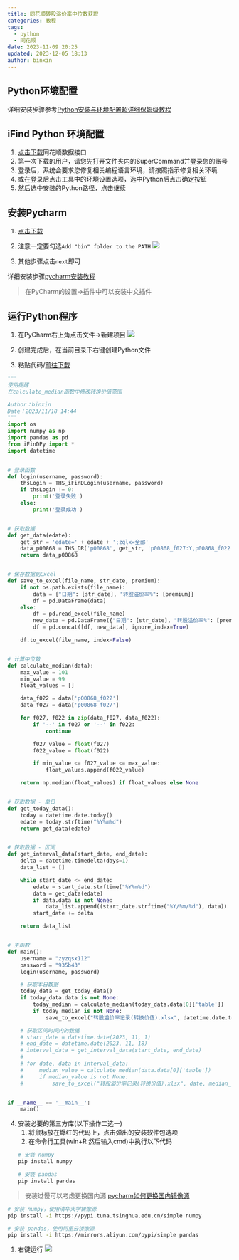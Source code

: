 ```yaml
---
title: 同花顺转股溢价率中位数获取
categories: 教程
tags:
  - python
  - 同花顺
date: 2023-11-09 20:25
updated: 2023-12-05 18:13
author: binxin
---
```

## Python环境配置

详细安装步骤参考[Python安装与环境配置超详细保姆级教程](https://blog.csdn.net/m0_57081622/article/details/127180996)

## iFind Python 环境配置

1. [点击下载](http://ft.10jqka.com.cn/index.php?c=index&a=download)同花顺数据接口
2. 第一次下载的用户，请您先打开文件夹内的SuperCommand并登录您的账号
3. 登录后，系统会要求您修复相关编程语言环境，请按照指示修复相关环境
4. 或在登录后点击工具中的环境设置选项，选中Python后点击确定按钮
5. 然后选中安装的Python路径，点击继续

## 安装Pycharm

1. [点击下载](https://www.jetbrains.com/pycharm/download/download-thanks.html?platform=windows&code=PCC)
2. 注意一定要勾选`Add "bin" folder to the PATH`
![](pic/1.png)

3. 其他步骤点击`next`即可

详细安装步骤[pycharm安装教程](https://blog.csdn.net/qq_44809707/article/details/122501118)

> 在PyCharm的设置->插件中可以安装中文插件

## 运行Python程序

1. 在PyCharm右上角点击文件->新建项目
![](pic/2.png)

2. 创建完成后，在当前目录下右键创建Python文件
3. 粘贴代码/[前往下载](https://github.com/ZhouBinxin/iFind/blob/master/iFind2.0.py)
```python
"""
使用提醒
在calculate_median函数中修改转换价值范围

Author：binxin
Date：2023/11/18 14:44
"""
import os
import numpy as np
import pandas as pd
from iFinDPy import *
import datetime


# 登录函数
def login(username, password):
    thsLogin = THS_iFinDLogin(username, password)
    if thsLogin != 0:
        print('登录失败')
    else:
        print('登录成功')


# 获取数据
def get_data(edate):
    get_str = 'edate=' + edate + ';zqlx=全部'
    data_p00868 = THS_DR('p00868', get_str, 'p00868_f027:Y,p00868_f022:Y', 'format:list')
    return data_p00868


# 保存数据到Excel
def save_to_excel(file_name, str_date, premium):
    if not os.path.exists(file_name):
        data = {"日期": [str_date], "转股溢价率%": [premium]}
        df = pd.DataFrame(data)
    else:
        df = pd.read_excel(file_name)
        new_data = pd.DataFrame({"日期": [str_date], "转股溢价率%": [premium]})
        df = pd.concat([df, new_data], ignore_index=True)

    df.to_excel(file_name, index=False)


# 计算中位数
def calculate_median(data):
    max_value = 101
    min_value = 99
    float_values = []

    data_f022 = data['p00868_f022']
    data_f027 = data['p00868_f027']

    for f027, f022 in zip(data_f027, data_f022):
        if '--' in f027 or '--' in f022:
            continue

        f027_value = float(f027)
        f022_value = float(f022)

        if min_value <= f027_value <= max_value:
            float_values.append(f022_value)

    return np.median(float_values) if float_values else None


# 获取数据 - 单日
def get_today_data():
    today = datetime.date.today()
    edate = today.strftime("%Y%m%d")
    return get_data(edate)


# 获取数据 - 区间
def get_interval_data(start_date, end_date):
    delta = datetime.timedelta(days=1)
    data_list = []

    while start_date <= end_date:
        edate = start_date.strftime("%Y%m%d")
        data = get_data(edate)
        if data.data is not None:
            data_list.append((start_date.strftime("%Y/%m/%d"), data))
        start_date += delta

    return data_list


# 主函数
def main():
    username = "zyzqsx112"
    password = "935b43"
    login(username, password)

    # 获取本日数据
    today_data = get_today_data()
    if today_data.data is not None:
        today_median = calculate_median(today_data.data[0]['table'])
        if today_median is not None:
            save_to_excel("转股溢价率记录(转换价值).xlsx", datetime.date.today().strftime("%Y/%m/%d"), today_median)

    # 获取区间时间内的数据
    # start_date = datetime.date(2023, 11, 1)
    # end_date = datetime.date(2023, 11, 18)
    # interval_data = get_interval_data(start_date, end_date)
    #
    # for date, data in interval_data:
    #     median_value = calculate_median(data.data[0]['table'])
    #     if median_value is not None:
    #         save_to_excel("转股溢价率记录(转换价值).xlsx", date, median_value)


if __name__ == '__main__':
    main()

```

4. 安装必要的第三方库(以下操作二选一)
	1. 将鼠标放在爆红的代码上，点击弹出的安装软件包选项
	2. 在命令行工具(win+R 然后输入cmd)中执行以下代码
	```bash
	# 安装 numpy
	pip install numpy

	# 安装 pandas
	pip install pandas
	```

> 安装过慢可以考虑更换国内源 [pycharm如何更换国内镜像源](https://blog.csdn.net/Zenglih/article/details/106975435)

```bash
# 安装 numpy，使用清华大学镜像源
pip install -i https://pypi.tuna.tsinghua.edu.cn/simple numpy

# 安装 pandas，使用阿里云镜像源
pip install -i https://mirrors.aliyun.com/pypi/simple pandas
```


1. 右键运行
![](pic/3.png)